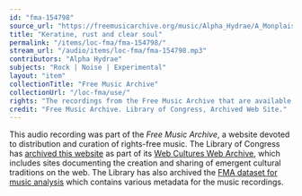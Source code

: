 ```yaml
---
id: "fma-154798"
source_url: "https://freemusicarchive.org/music/Alpha_Hydrae/A_Monplaisir_Best-Of__Lets_hear_that_crap/Alpha_Hydrae_-_A_Monplaisir_Best-of__Lets_here_that_crap_-_11_Keratine_rust_and_clear_soul"
title: "Keratine, rust and clear soul"
permalink: "/items/loc-fma/fma-154798/"
stream_url: "/audio/items/loc-fma/fma-154798.mp3"
contributors: "Alpha Hydrae"
subjects: "Rock | Noise | Experimental"
layout: "item"
collectionTitle: "Free Music Archive"
collectionUrl: "/loc-fma/use/"
rights: "The recordings from the Free Music Archive that are available on Citizen DJ have a CC0 1.0 Universal License (Public Domain Dedication) which means you can copy, modify, distribute and perform the work, even for commercial purposes, all without asking permission."
credit: "Free Music Archive. Library of Congress, Archived Web Site."
---
```


This audio recording was part of the _Free Music Archive_, a website devoted to distribution and curation of rights-free music. The Library of Congress has [archived this website](https://www.loc.gov/item/lcwaN0026492/) as part of its [Web Cultures Web Archive](https://www.loc.gov/collections/web-cultures-web-archive/about-this-collection/), which includes sites documenting the creation and sharing of emergent cultural traditions on the web. The Library has also archived the [FMA dataset for music analysis](https://catalog.loc.gov/vwebv/search?searchCode=LCCN&searchArg=2018655052&searchType=1&permalink=y) which contains various metadata for the music recordings.